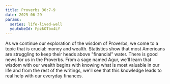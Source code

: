 ```yaml
---
title: Proverbs 30:7-9
date: 2025-06-29
params:
  series: life-lived-well
  youtubeId: FpzkOTbx4LY
---
```


As we continue our exploration of the wisdom of Proverbs, we come to a topic that is crucial: money and wealth. Statistics show that most Americans are struggling to keep their heads above "financial" water. There is good news for us in the Proverbs. From a sage named Agur, we'll learn that wisdom with our wealth begins with knowing what is most valuable in our life and from the rest of the writings, we'll see that this knowledge leads to real help with our everyday finances.
